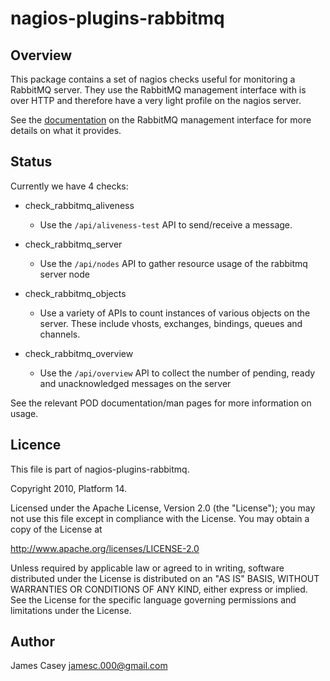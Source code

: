 nagios-plugins-rabbitmq
=======================

Overview
--------
This package contains a set of nagios checks useful for monitoring a
RabbitMQ server.  They use the RabbitMQ management interface with is over
HTTP and therefore have a very light profile on the nagios server.

See the [documentation](http://www.rabbitmq.com/management.html) on the
RabbitMQ management interface for more details on what it provides.

Status
------
Currently we have 4 checks:

- check\_rabbitmq\_aliveness
  - Use the `/api/aliveness-test` API to send/receive a message.

- check\_rabbitmq\_server
  - Use the `/api/nodes` API to gather resource usage of the rabbitmq server
    node

- check\_rabbitmq\_objects
  - Use a variety of APIs to count instances of various objects on the
    server.  These include vhosts, exchanges, bindings, queues and
    channels.

- check\_rabbitmq\_overview
  - Use the `/api/overview` API to collect the number of pending, ready
    and unacknowledged messages on the server

See the relevant POD documentation/man pages for more information on usage.

Licence
-------
This file is part of nagios-plugins-rabbitmq.

Copyright 2010, Platform 14.

Licensed under the Apache License, Version 2.0 (the "License");
you may not use this file except in compliance with the License.
You may obtain a copy of the License at

   http://www.apache.org/licenses/LICENSE-2.0

Unless required by applicable law or agreed to in writing, software
distributed under the License is distributed on an "AS IS" BASIS,
WITHOUT WARRANTIES OR CONDITIONS OF ANY KIND, either express or implied.
See the License for the specific language governing permissions and
limitations under the License.

Author
------

James Casey <jamesc.000@gmail.com>
